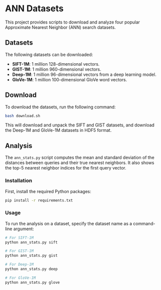 # ANN Datasets

This project provides scripts to download and analyze four popular Approximate Nearest Neighbor (ANN) search datasets.

## Datasets

The following datasets can be downloaded:

*   **SIFT-1M**: 1 million 128-dimensional vectors.
*   **GIST-1M**: 1 million 960-dimensional vectors.
*   **Deep-1M**: 1 million 96-dimensional vectors from a deep learning model.
*   **GloVe-1M**: 1 million 100-dimensional GloVe word vectors.

## Download

To download the datasets, run the following command:

```bash
bash download.sh
```

This will download and unpack the SIFT and GIST datasets, and download the Deep-1M and GloVe-1M datasets in HDF5 format.

## Analysis

The `ann_stats.py` script computes the mean and standard deviation of the distances between queries and their true nearest neighbors. It also shows the top-5 nearest neighbor indices for the first query vector.

### Installation

First, install the required Python packages:

```bash
pip install -r requirements.txt
```

### Usage

To run the analysis on a dataset, specify the dataset name as a command-line argument:

```bash
# For SIFT-1M
python ann_stats.py sift

# For GIST-1M
python ann_stats.py gist

# For Deep-1M
python ann_stats.py deep

# For GloVe-1M
python ann_stats.py glove
```
